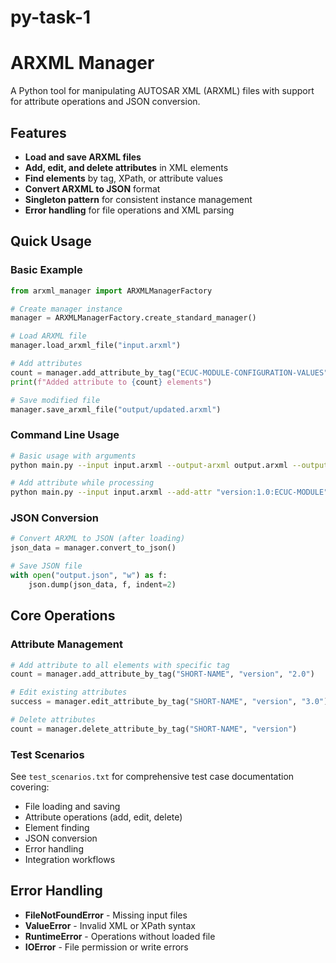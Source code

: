 # py-task-1
# ARXML Manager

A Python tool for manipulating AUTOSAR XML (ARXML) files with support for attribute operations and JSON conversion.

## Features

-  **Load and save ARXML files**
-  **Add, edit, and delete attributes** in XML elements
-  **Find elements** by tag, XPath, or attribute values
-  **Convert ARXML to JSON** format
-  **Singleton pattern** for consistent instance management
-  **Error handling** for file operations and XML parsing


## Quick Usage

### Basic Example
```python
from arxml_manager import ARXMLManagerFactory

# Create manager instance
manager = ARXMLManagerFactory.create_standard_manager()

# Load ARXML file
manager.load_arxml_file("input.arxml")

# Add attributes
count = manager.add_attribute_by_tag("ECUC-MODULE-CONFIGURATION-VALUES", "version", "1.0")
print(f"Added attribute to {count} elements")

# Save modified file
manager.save_arxml_file("output/updated.arxml")
```

### Command Line Usage
```bash
# Basic usage with arguments
python main.py --input input.arxml --output-arxml output.arxml --output-json output.json

# Add attribute while processing
python main.py --input input.arxml --add-attr "version:1.0:ECUC-MODULE"
```

### JSON Conversion
```python
# Convert ARXML to JSON (after loading)
json_data = manager.convert_to_json()

# Save JSON file
with open("output.json", "w") as f:
    json.dump(json_data, f, indent=2)
```

## Core Operations

### Attribute Management
```python
# Add attribute to all elements with specific tag
count = manager.add_attribute_by_tag("SHORT-NAME", "version", "2.0")

# Edit existing attributes
success = manager.edit_attribute_by_tag("SHORT-NAME", "version", "3.0") 

# Delete attributes
count = manager.delete_attribute_by_tag("SHORT-NAME", "version")
```


### Test Scenarios
See `test_scenarios.txt` for comprehensive test case documentation covering:
- File loading and saving
- Attribute operations (add, edit, delete)
- Element finding
- JSON conversion
- Error handling
- Integration workflows

## Error Handling

- **FileNotFoundError** - Missing input files
- **ValueError** - Invalid XML or XPath syntax
- **RuntimeError** - Operations without loaded file
- **IOError** - File permission or write errors
